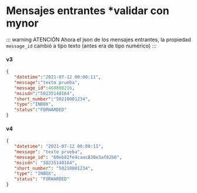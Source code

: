 # Mensajes entrantes *validar con mynor

::: warning ATENCIÓN
Ahora el json de los mensajes entrantes, la propiedad `message_id` cambió a tipo texto (antes era de tipo numérico)
:::

#### v3

```json
{
   "datetime":"2021-07-12 00:00:11",
   "message":"texto prueba",
   "message_id":460808216,
   "msisdn":"50235148164",
   "short_number":"50210001234",
   "type":"INBOX",
   "status":"FORWARDED"
}
```

#### v4

```json
{
   "datetime": "2021-07-12 00:00:11",
   "message": "texto prueba",
   "message_id": "60eb82fe4caac830e3af82b6",
   "msisdn": "50235148164",
   "short_number": "50210001234",
   "type": "INBOX",
   "status": "FORWARDED"
}
```
